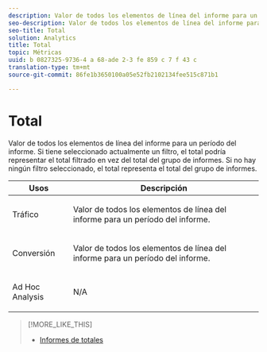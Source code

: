 ```yaml
---
description: Valor de todos los elementos de línea del informe para un período del informe. Si tiene seleccionado actualmente un filtro, el total podría representar el total filtrado en vez del total del grupo de informes. Si no hay ningún filtro seleccionado, el total representa el total del grupo de informes.
seo-description: Valor de todos los elementos de línea del informe para un período del informe. Si tiene seleccionado actualmente un filtro, el total podría representar el total filtrado en vez del total del grupo de informes. Si no hay ningún filtro seleccionado, el total representa el total del grupo de informes.
seo-title: Total
solution: Analytics
title: Total
topic: Métricas
uuid: b 0827325-9736-4 a 68-ade 2-3 fe 859 c 7 f 43 c
translation-type: tm+mt
source-git-commit: 86fe1b3650100a05e52fb2102134fee515c871b1

---
```



# Total

Valor de todos los elementos de línea del informe para un período del informe. Si tiene seleccionado actualmente un filtro, el total podría representar el total filtrado en vez del total del grupo de informes. Si no hay ningún filtro seleccionado, el total representa el total del grupo de informes.

<table id="table_0A2D5F3C927C42E583E8FD51240F2C86"> 
 <thead> 
  <tr> 
   <th colname="col1" class="entry"> Usos </th> 
   <th colname="col2" class="entry"> Descripción </th> 
  </tr> 
 </thead>
 <tbody> 
  <tr> 
   <td colname="col1"> <p>Tráfico </p> </td> 
   <td colname="col2"> <p>Valor de todos los elementos de línea del informe para un período del informe. </p> </td> 
  </tr> 
  <tr> 
   <td colname="col1"> <p>Conversión </p> </td> 
   <td colname="col2"> <p>Valor de todos los elementos de línea del informe para un período del informe. </p> </td> 
  </tr> 
  <tr> 
   <td colname="col1"> <p>Ad Hoc Analysis </p> </td> 
   <td colname="col2"> <p>N/A </p> </td> 
  </tr> 
 </tbody> 
</table>

>[!MORE_LIKE_THIS]
>
>* [Informes de totales](/help/components/c-variables/dimensionslist/reports-totals.md)

